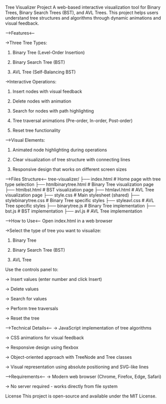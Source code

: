 Tree Visualizer Project
A web-based interactive visualization tool for Binary Trees, Binary Search Trees (BST), and AVL Trees. This project helps users understand tree structures and algorithms through dynamic animations and visual feedback.

-->Features<--

->Three Tree Types:

1) Binary Tree (Level-Order Insertion)

2) Binary Search Tree (BST)

3) AVL Tree (Self-Balancing BST)

->Interactive Operations:

1) Insert nodes with visual feedback

2) Delete nodes with animation

3) Search for nodes with path highlighting

4) Tree traversal animations (Pre-order, In-order, Post-order)

5) Reset tree functionality

-->Visual Elements:

1) Animated node highlighting during operations

2) Clear visualization of tree structure with connecting lines

3) Responsive design that works on different screen sizes

-->Files Structure<--
tree-visualizer/
├── index.html              # Home page with tree type selection
├── htmlbinarytree.html     # Binary Tree visualization page
├── htmlbst.html            # BST visualization page
├── htmlavl.html            # AVL Tree visualization page
├── style.css               # Main stylesheet (shared)
├── stylebinarytree.css     # Binary Tree specific styles
├── styleavl.css            # AVL Tree specific styles
├── binarytree.js           # Binary Tree implementation
├── bst.js                  # BST implementation
├── avl.js                  # AVL Tree implementation

-->How to Use<--
Open index.html in a web browser

->Select the type of tree you want to visualize:

1) Binary Tree

2) Binary Search Tree (BST)

3) AVL Tree

Use the controls panel to:

-> Insert values (enter number and click Insert)

-> Delete values

-> Search for values

-> Perform tree traversals

-> Reset the tree

-->Technical Details<--
-> JavaScript implementation of tree algorithms

-> CSS animations for visual feedback

-> Responsive design using flexbox

-> Object-oriented approach with TreeNode and Tree classes

-> Visual representation using absolute positioning and SVG-like lines

-->Requirements<--
-> Modern web browser (Chrome, Firefox, Edge, Safari)

-> No server required - works directly from file system

License
This project is open-source and available under the MIT License.
